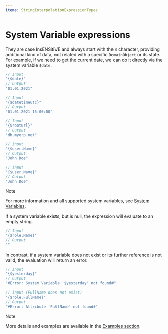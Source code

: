 ```yaml
---
items: StringInterpolationExpressionTypes
---
```


# System Variable expressions

They are case InsENSitiVE and always start with the `$` character, providing additional kind of data, not related with a specific `DomainObject` or its state. For example, if we need to get the current date, we can do it directly via the system variable `$date`.

```cs
// Input
"{$date}" 
// Output
"01.01.2021"

// Input
"{$datetimeutc}"
// Output
"01.01.2021 15:00:00"

// Input
"{$rooturl}" 
// Output
"db.myerp.net"

// Input
"{$user.Name}"
// Output
"John Doe"

// Input
"{$user.Name}"
// Output
"John Doe"
```

> [!NOTE]
> For more information and all supported system variables, see [System Variables](../system-variables.md).


If a system variable exists, but is null, the expression will evaluate to an empty string.
```cs
// Input 
"{$role.Name}"
// Output
""
```

In contrast, if a system variable does not exist or its further reference is not valid, the evaluation will return an error.
```cs
// Input 
"{$yesterday}"
// Output
"#Error: System Variable '$yesterday' not found#"

// Input (FullName does not exist)
"{$role.FullName}"
// Output
"#Error: Attribute 'FullName' not found#"
```

> [!NOTE]
> More details and examples are available in the [Examples section](../examples/system-variable.md).